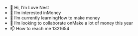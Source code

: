 - 👋 Hi, I’m Love Nest
- 👀 I’m interested inMoney
- 🌱 I’m currently learningHow to make money
- 💞️ I’m looking to collaborate onMake a lot of money this year
- 📫 How to reach me 1321654

<!---
a289975191/a289975191 is a ✨ special ✨ repository because its `README.md` (this file) appears on your GitHub profile.
You can click the Preview link to take a look at your changes.
--->
